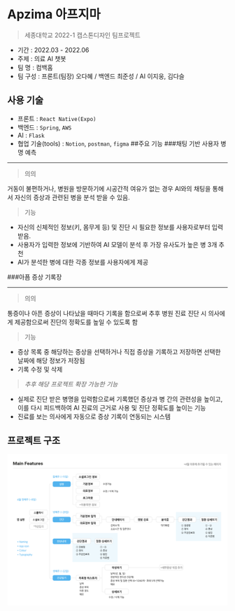 # Apzima 아프지마
> 세종대학교 2022-1 캡스톤디자인 팀프로젝트
- 기간 : 2022.03 - 2022.06
- 주제 : 의료 AI 챗봇
- 팀 명 : 컴백홈
- 팀 구성 : 프론트(팀장) 오다혜 / 백엔드 최준성 / AI 이지웅, 김다슬
## 사용 기술
- 프론트 : `React Native(Expo)`
- 백엔드 : `Spring`, `AWS`
- AI : `Flask`
- 협업 기술(tools) : `Notion`, `postman`, `figma`
##주요 기능
###채팅 기반 사용자 병명 예측

---
> 의의

거동이 불편하거나, 병원을 방문하기에 시공간적 여유가 없는 경우 AI와의 채팅을 통해서 자신의 증상과 관련된 병을 분석 받을 수 있음. 

> 기능

- 자신의 신체적인 정보(키, 몸무게 등) 및 진단 시 필요한 정보를 사용자로부터 입력 받음. 
- 사용자가 입력한 정보에 기반하여 AI 모델이 분석 후 가장 유사도가 높은 병 3개 추천
- AI가 분석한 병에 대한 각종 정보를 사용자에게 제공


###아픔 증상 기록장

---
> 의의

통증이나 아픈 증상이 나타났을 때마다 기록을 함으로써 추후 병원 진료 진단 시 의사에게 제공함으로써 진단의 정확도를 높일 수 있도록 함

> 기능

- 증상 목록 중 해당하는 증상을 선택하거나 직접 증상을 기록하고 저장하면 선택한 날짜에 해당 정보가 저장됨
- 기록 수정 및 삭제

> _추후 해당 프로젝트 확장 가능한 기능_
- 실제로 진단 받은 병명을 입력함으로써 기록했던 증상과 병 간의 관련성을 높이고, 이를 다시 피드백하여 AI 진료의 근거로 사용 및 진단 정확도를 높이는 기능
- 진료를 보는 의사에게 자동으로 증상 기록이 연동되는 시스템

## 프로젝트 구조
![project structure](readme/project-structure.png)